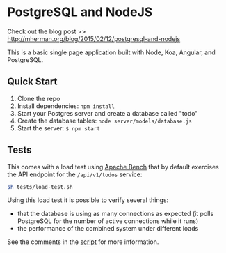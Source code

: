 # PostgreSQL and NodeJS

Check out the blog post >> http://mherman.org/blog/2015/02/12/postgresql-and-nodejs

This is a basic single page application built with Node, Koa, Angular, and PostgreSQL.

## Quick Start

1. Clone the repo
1. Install dependencies: `npm install`
1. Start your Postgres server and create a database called "todo"
1. Create the database tables: `node server/models/database.js`
1. Start the server: `$ npm start`

## Tests

This comes with a load test using [Apache Bench](http://httpd.apache.org/docs/2.2/programs/ab.html) that by default exercises the API endpoint for the `/api/v1/todos` service:

```sh
sh tests/load-test.sh
```

Using this load test it is possible to verify several things:

- that the database is using as many connections as expected (it polls
  PostgreSQL for the number of active connections while it runs)
- the performance of the combined system under different loads

See the comments in the [script](https://github.com/mjhea0/node-postgres-todo/blob/master/test/load-test.sh) for more information.

